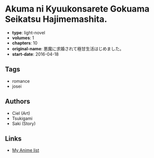 # Akuma ni Kyuukonsarete Gokuama Seikatsu Hajimemashita.

-   **type**: light-novel
-   **volumes**: 1
-   **chapters**: 10
-   **original-name**: 悪魔に求婚されて極甘生活はじめました。
-   **start-date**: 2016-04-18

## Tags

-   romance
-   josei

## Authors

-   Ciel (Art)
-   Tsukigami
-   Saki (Story)

## Links

-   [My Anime list](https://myanimelist.net/manga/98193/Akuma_ni_Kyuukonsarete_Gokuama_Seikatsu_Hajimemashita)
